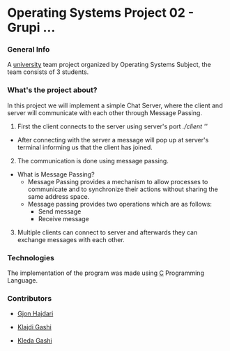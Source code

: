 # Operating Systems Project 02 - Grupi ... 

### General Info 
A [university](https://fiek.uni-pr.edu) team project organized by Operating Systems Subject, the team consists of 3 students.  

### What's the project about?
In this project we will implement a simple Chat Server, where the client and server will communicate with each other 
through Message Passing.
1. First the client connects to the server using server's port  *./client '<port>'*
* After connecting with the server a message will pop up at server's terminal informing us that the client has joined.
2. The communication is done using message passing.
* What is Message Passing? 
  * Message Passing provides a mechanism to allow processes to communicate and to synchronize their actions without sharing the same address space.
  * Message passing provides two operations which are as follows:
    * Send message
    * Receive message
 3. Multiple clients can connect to server and afterwards they can exchange messages with each other.

### Technologies 
The implementation of the program was made using [C](https://en.wikipedia.org/wiki/C_(programming_language)) Programming Language. 

### Contributors

- [Gjon Hajdari](https://github.com/)

- [Klajdi Gashi](https://github.com/KlajdiGashi)

- [Kleda Gashi](https://github.com/kledagashi)

